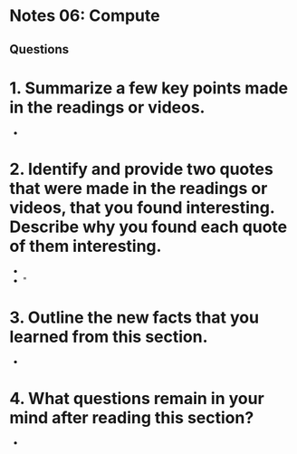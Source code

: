 # Notes 06: Compute 
## Questions
# 1. Summarize a few key points made in the readings or videos.
* 
# 2. Identify and provide two quotes that were made in the readings or videos, that you found interesting. Describe why you found each quote of them interesting.
* 
* "
# 3. Outline the new facts that you learned from this section.
* 
# 4. What questions remain in your mind after reading this section?
* 

